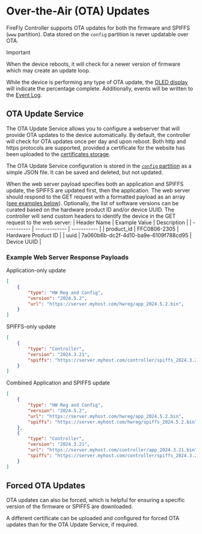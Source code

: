 # Over-the-Air (OTA) Updates
FireFly Controller supports OTA updates for both the firmware and SPIFFS (`www` partition).  Data stored on the `config` partition is never updatable over OTA.

> [!IMPORTANT]  
> When the device reboots, it will check for a newer version of firmware which may create an update loop.

While the device is performing any type of OTA update, the [OLED display](/controller/support/OLED_screens/#ota-update) will indicate the percentage complete.  Additionally, events will be written to the [Event Log](/controller/support/event_and_error_logs).

## OTA Update Service
The OTA Update Service allows you to configure a webserver that will provide OTA updates to the device automatically.  By default, the controller will check for OTA updates once per day and upon reboot.  Both http and https protocols are supported, provided a certificate for the website has been uploaded to the [certificates storage](/controller/support/certificate_management).

The OTA Update Service configuration is stored in the [`config` partition](/controller/support/partitions) as a simple JSON file.  It can be saved and deleted, but not updated.

When the web server payload specifies both an application and SPIFFS update, the SPIFFS are updated first, then the application.  The web server should respond to the GET request with a formatted payload as an array ([see examples below](#example-web-server-response-payloads)).  Optionally, the list of software versions can be curated based on the hardware product ID and/or device UUID.  The controller will send custom headers to identify the device in the GET request to the web server:
| Header Name | Example Value | Description |
| ----------- | ------------- | ----------- |
| product_id | FFC0806-2305 | Hardware Product ID |
| uuid | 7a060b6b-dc2f-4d10-ba9e-6109f788cd95 | Device UUID |


### Example Web Server Response Payloads

Application-only update
```json
[
    {
        "type": "HW Reg and Config",
        "version": "2024.5.2",
        "url": "https://server.myhost.com/hwreg/app_2024.5.2.bin",
    }
]
```

SPIFFS-only update
```json
[
    {
        "type": "Controller",
        "version": "2024.3.21",
        "spiffs": "https://server.myhost.com/controller/spiffs_2024.3.21.bin"
    }
]
```

Combined Application and SPIFFS update
```json
[
    {
        "type": "HW Reg and Config",
        "version": "2024.5.2",
        "url": "https://server.myhost.com/hwreg/app_2024.5.2.bin",
        "spiffs": "https://server.myhost.com/hwreg/spiffs_2024.5.2.bin"
    },
    {
        "type": "Controller",
        "version": "2024.3.21",
        "url": "https://server.myhost.com/controller/app_2024.3.21.bin",
        "spiffs": "https://server.myhost.com/controller/spiffs_2024.3.21.bin"
    }
]
```

## Forced OTA Updates
OTA updates can also be forced, which is helpful for ensuring a specific version of the firmware or SPIFFS are downloaded.

A different certificate can be uploaded and configured for forced OTA updates than for the OTA Update Service, if required.
